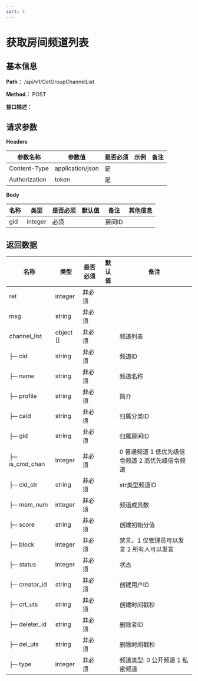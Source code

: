 ```yaml
---
sort: 3
---
```


# 获取房间频道列表

## 基本信息

**Path：** /api/v1/GetGroupChannelList

**Method：** POST

**接口描述：**


## 请求参数
**Headers**

| 参数名称          | 参数值              | 是否必须 | 示例 | 备注 |
|---------------|------------------|------|----|----|
| Content-Type  | application/json | 是    |    |    |
| Authorization | token            | 是    |    |    |

**Body**

| 名称  | 类型      | 是否必须 | 默认值 | 备注   | 其他信息 |
|-----|---------|------|-----|------|------|
| gid | integer | 必须   |     | 房间ID |      |

## 返回数据

| 名称             | 类型        | 是否必须 | 默认值 | 备注                           |
|----------------|-----------|------|-----|------------------------------|
| ret            | integer   | 非必须  |     |                              |
| msg            | string    | 非必须  |     |                              |
| channel_list   | object [] | 非必须  |     | 频道列表                         |
| ├─ cid         | string    | 非必须  |     | 频道ID                         |
| ├─ name        | string    | 非必须  |     | 频道名称                         |
| ├─ profile     | string    | 非必须  |     | 简介                           |
| ├─ caid        | string    | 非必须  |     | 归属分类ID                       |
| ├─ gid         | string    | 非必须  |     | 归属房间ID                       |
| ├─ is_cmd_chan | integer   | 非必须  |     | 0 普通频道 1 低优先级信令频道 2 高优先级信令频道 |
| ├─ cid_str     | string    | 非必须  |     | str类型频道ID                    |
| ├─ mem_num     | integer   | 非必须  |     | 频道成员数                        |
| ├─ score       | string    | 非必须  |     | 创建初始分值                       |
| ├─ block       | integer   | 非必须  |     | 禁言。1 仅管理员可以发言 2 所有人可以发言 |
| ├─ status      | integer   | 非必须  |     | 状态                           |
| ├─ creator_id  | string    | 非必须  |     | 创建用户ID                       |
| ├─ crt_uts     | string    | 非必须  |     | 创建时间戳秒                       |
| ├─ deleter_id  | string    | 非必须  |     | 删除者ID                        |
| ├─ del_uts     | string    | 非必须  |     | 删除时间戳秒                       |
| ├─ type        | integer    | 非必须  |     | 频道类型: 0 公开频道 1 私密频道     |
